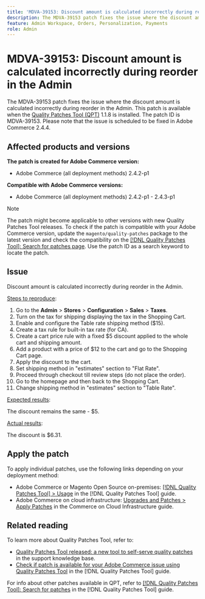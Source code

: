 ```yaml
---
title: 'MDVA-39153: Discount amount is calculated incorrectly during reorder in the Admin'
description: The MDVA-39153 patch fixes the issue where the discount amount is calculated incorrectly during reorder in the Admin. This patch is available when the [Quality Patches Tool (QPT)](https://experienceleague.adobe.com/en/docs/commerce-knowledge-base/kb/announcements/commerce-announcements/magento-quality-patches-released-new-tool-to-self-serve-quality-patches) 1.1.8 is installed. The patch ID is MDVA-39153. Please note that the issue is scheduled to be fixed in Adobe Commerce 2.4.4.
feature: Admin Workspace, Orders, Personalization, Payments
role: Admin
---
```

# MDVA-39153: Discount amount is calculated incorrectly during reorder in the Admin

The MDVA-39153 patch fixes the issue where the discount amount is calculated incorrectly during reorder in the Admin. This patch is available when the [Quality Patches Tool (QPT)](https://experienceleague.adobe.com/en/docs/commerce-knowledge-base/kb/announcements/commerce-announcements/magento-quality-patches-released-new-tool-to-self-serve-quality-patches) 1.1.8 is installed. The patch ID is MDVA-39153. Please note that the issue is scheduled to be fixed in Adobe Commerce 2.4.4.

## Affected products and versions

**The patch is created for Adobe Commerce version:**

* Adobe Commerce (all deployment methods) 2.4.2-p1

**Compatible with Adobe Commerce versions:**

* Adobe Commerce (all deployment methods) 2.4.2-p1 - 2.4.3-p1

>[!NOTE]
>
>The patch might become applicable to other versions with new Quality Patches Tool releases. To check if the patch is compatible with your Adobe Commerce version, update the `magento/quality-patches` package to the latest version and check the compatibility on the [[!DNL Quality Patches Tool]: Search for patches page](https://experienceleague.adobe.com/en/docs/commerce-knowledge-base/kb/announcements/commerce-announcements/magento-quality-patches-released-new-tool-to-self-serve-quality-patches). Use the patch ID as a search keyword to locate the patch.

## Issue

Discount amount is calculated incorrectly during reorder in the Admin.

<u>Steps to reproduce</u>:

1. Go to the **Admin** > **Stores** > **Configuration** > **Sales** > **Taxes**.
1. Turn on the tax for shipping displaying the tax in the Shopping Cart.
1. Enable and configure the Table rate shipping method ($15).
1. Create a tax rule for built-in tax rate (for CA).
1. Create a cart price rule with a fixed $5 discount applied to the whole cart and shipping amount.
1. Add a product with a price of $12 to the cart and go to the Shopping Cart page.
1. Apply the discount to the cart.
1. Set shipping method in "estimates" section to "Flat Rate".
1. Proceed through checkout till review steps (do not place the order).
1. Go to the homepage and then back to the Shopping Cart.
1. Change shipping method in "estimates" section to "Table Rate".

<u>Expected results</u>:

The discount remains the same - $5.

<u>Actual results</u>:

The discount is $6.31.

## Apply the patch

To apply individual patches, use the following links depending on your deployment method:

* Adobe Commerce or Magento Open Source on-premises: [[!DNL Quality Patches Tool] > Usage](/help/tools/quality-patches-tool/usage.md) in the [!DNL Quality Patches Tool] guide.
* Adobe Commerce on cloud infrastructure: [Upgrades and Patches > Apply Patches](https://experienceleague.adobe.com/docs/commerce-cloud-service/user-guide/develop/upgrade/apply-patches.html) in the Commerce on Cloud Infrastructure guide.

## Related reading

To learn more about Quality Patches Tool, refer to:

* [Quality Patches Tool released: a new tool to self-serve quality patches](https://experienceleague.adobe.com/en/docs/commerce-knowledge-base/kb/announcements/commerce-announcements/magento-quality-patches-released-new-tool-to-self-serve-quality-patches) in the support knowledge base.
* [Check if patch is available for your Adobe Commerce issue using Quality Patches Tool](/help/tools/quality-patches-tool/patches-available-in-qpt/check-patch-for-magento-issue-with-magento-quality-patches.md) in the [!DNL Quality Patches Tool] guide.

For info about other patches available in QPT, refer to [[!DNL Quality Patches Tool]: Search for patches](https://experienceleague.adobe.com/tools/commerce-quality-patches/index.html) in the [!DNL Quality Patches Tool] guide.
